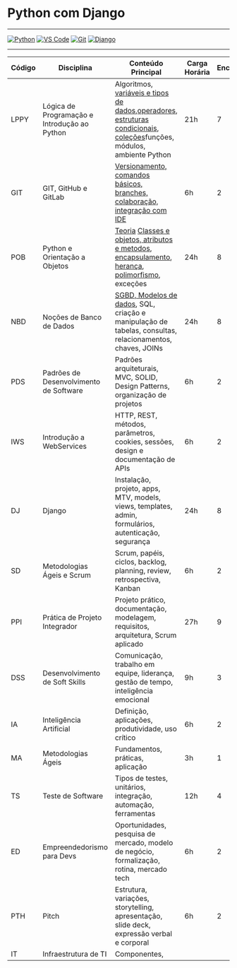 # Python com Django

---
[![Python](https://img.shields.io/badge/Python-3.12-blue?logo=python)](https://www.python.org/) [![VS Code](https://img.shields.io/badge/VS%20Code-1.90-blue?logo=visualstudiocode)](https://code.visualstudio.com/) [![Git](https://img.shields.io/badge/Git-2.44-orange?logo=git)](https://git-scm.com/) [![Django](https://img.shields.io/badge/Django-5.0-green?logo=django)](https://www.djangoproject.com/)

---


| Código | Disciplina                                   | Conteúdo Principal                                                                                                   | Carga Horária | Encontros/Aulas |
|--------|----------------------------------------------|---------------------------------------------------------------------------------------------------------------------|---------------|-----------------|
| LPPY   | Lógica de Programação e Introdução ao Python | Algoritmos, [variáveis e tipos de dados](/LPPY/variaveis_tipos.md),[operadores](/LPPY/operadores.md), [estruturas condicionais](/LPPY/estruturas_condicionais.md), [coleções](/LPPY/list.md)funções, módulos, ambiente Python                    | 21h           | 7               |
| GIT    | GIT, GitHub e GitLab                        | [Versionamento, comandos básicos, branches, colaboração, integração com IDE](/GIT/README.md)                                          | 6h            | 2               |
| POB    | Python e Orientação a Objetos                |[Teoria](/POB/oo_teoria.md) [Classes e objetos, atributos e metodos](/POB/classes_objetos.md), [encapsulamento](/POB/encapsulamento.md), [herança](/POB/heranca.md), [polimorfismo](/POB/polimorfismo.md), exceções                              | 24h           | 8               |
| NBD    | Noções de Banco de Dados                     | [SGBD, Modelos de dados](/NBD/README.md), SQL, criação e manipulação de tabelas, consultas, relacionamentos, chaves, JOINs                  | 24h           | 8               |
| PDS    | Padrões de Desenvolvimento de Software       | Padrões arquiteturais, MVC, SOLID, Design Patterns, organização de projetos                                         | 6h            | 2               |
| IWS    | Introdução a WebServices                    | HTTP, REST, métodos, parâmetros, cookies, sessões, design e documentação de APIs                                    | 6h            | 2               |
| DJ     | Django                                      | Instalação, projeto, apps, MTV, models, views, templates, admin, formulários, autenticação, segurança               | 24h           | 8               |
| SD     | Metodologias Ágeis e Scrum                  | Scrum, papéis, ciclos, backlog, planning, review, retrospectiva, Kanban                                             | 6h            | 2               |
| PPI    | Prática de Projeto Integrador               | Projeto prático, documentação, modelagem, requisitos, arquitetura, Scrum aplicado                                   | 27h           | 9               |
| DSS    | Desenvolvimento de Soft Skills               | Comunicação, trabalho em equipe, liderança, gestão de tempo, inteligência emocional                                 | 9h            | 3               |
| IA     | Inteligência Artificial                     | Definição, aplicações, produtividade, uso crítico                                                                   | 6h            | 2               |
| MA     | Metodologias Ágeis                          | Fundamentos, práticas, aplicação                                                                                    | 3h            | 1               |
| TS     | Teste de Software                           | Tipos de testes, unitários, integração, automação, ferramentas                                                      | 12h           | 4               |
| ED     | Empreendedorismo para Devs                  | Oportunidades, pesquisa de mercado, modelo de negócio, formalização, rotina, mercado tech                           | 6h            | 2               |
| PTH    | Pitch                                       | Estrutura, variações, storytelling, apresentação, slide deck, expressão verbal e corporal                           | 6h            | 2               |
| IT     | Infraestrutura de TI                        | Componentes,